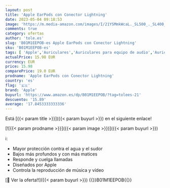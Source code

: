 ```yaml
---
layout: post
title: 'Apple EarPods con Conector Lightning'
date: 2023-05-04 09:18:53
image: 'https://m.media-amazon.com/images/I/21YSMmkWcaL._SL500_._SL400_.jpg'
comments: true
category: ofertas
author: 'tole.es'
slug: 'B01M1EEPOB-es Apple EarPods con Conector Lightning'
sku: 'B01M1EEPOB-es'
tags: [ 'Apple','Auriculares','Auriculares para equipo de audio','Auriculares y accesorios','Descubre las promociones de productos Apple','Electrónica','Informática','Self Service','Serialization Product Alert -August','Serialization Product Alert -Electronics Nov All','Special Features Stores','apple','🇪🇸', ]
actualPrice: 15.98 EUR
currency: EUR
price: 15.98
comparePrice: 19.0 EUR
prodname: 'Apple EarPods con Conector Lightning'
country: 'es'
flag: '🇪🇸'
brand: 'Apple'
buyurl: 'https://www.amazon.es/dp/B01M1EEPOB/?tag=tolees-21'
descuento: '15.89'
average: '17.8453333333336'
---
```


Está [{{< param title >}}]({{< param buyurl >}}) en el siguiente enlace!

[![{{< param prodname >}}]({{< param image >}})]({{< param buyurl >}})

ℹ️:

- Mayor protección contra el agua y el sudor
- Bajos más profundos y con más matices
- Responde y cuelga llamadas
- Diseñados por Apple
- Controla la reproducción de música y vídeo

[🛒 Ver la oferta!!]({{< param buyurl >}})
{{<world>}}B01M1EEPOB{{</world>}}
